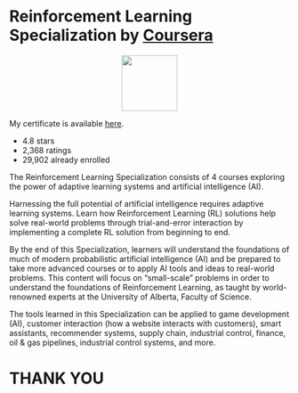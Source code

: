 # Reinforcement Learning Specialization by [Coursera](https://www.coursera.org/specializations/reinforcement-learning)

<p align="center"><img width="100" src="https://mindfieldconsulting.com/wp-content/uploads/2018/07/coursera-logo.png" />  </p>

My certificate is available [here]().

- 4.8 stars
- 2,368 ratings
- 29,902 already enrolled
    
The Reinforcement Learning Specialization consists of 4 courses exploring the power of adaptive learning systems and artificial intelligence (AI).

Harnessing the full potential of artificial intelligence requires adaptive learning systems. Learn how Reinforcement Learning (RL) solutions help solve real-world problems through trial-and-error interaction by implementing a complete RL solution from beginning to end.

By the end of this Specialization, learners will understand the foundations of much of modern probabilistic artificial intelligence (AI) and be prepared to take more advanced courses or to apply AI tools and ideas to real-world problems. This content will focus on “small-scale” problems in order to understand the foundations of Reinforcement Learning, as taught by world-renowned experts at the University of Alberta, Faculty of Science.

The tools learned in this Specialization can be applied to game development (AI), customer interaction (how a website interacts with customers), smart assistants, recommender systems, supply chain, industrial control, finance, oil & gas pipelines, industrial control systems, and more.

# THANK YOU
